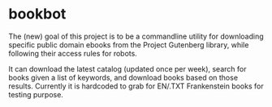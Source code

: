 # bookbot

The (new) goal of this project is to be a commandline utility for downloading specific public domain ebooks from the Project Gutenberg library, while following their access rules for robots.

It can download the latest catalog (updated once per week), search for books given a list of keywords, and download books based on those results.
Currently it is hardcoded to grab for EN/.TXT Frankenstein books for testing purpose.